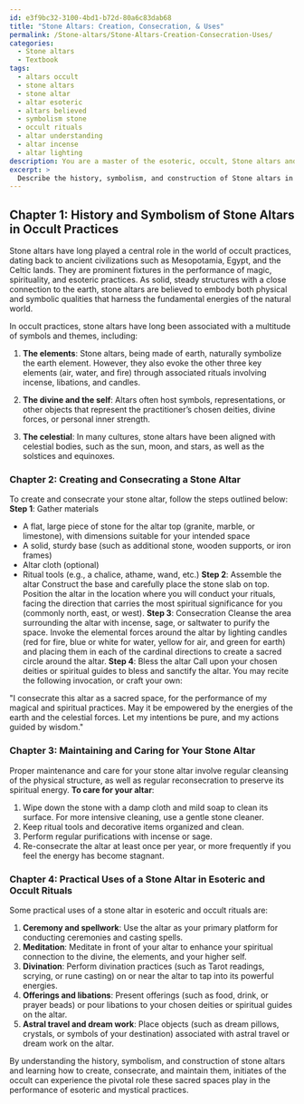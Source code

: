 ```yaml
---
id: e3f9bc32-3100-4bd1-b72d-80a6c83dab68
title: "Stone Altars: Creation, Consecration, & Uses"
permalink: /Stone-altars/Stone-Altars-Creation-Consecration-Uses/
categories:
  - Stone altars
  - Textbook
tags:
  - altars occult
  - stone altars
  - stone altar
  - altar esoteric
  - altars believed
  - symbolism stone
  - occult rituals
  - altar understanding
  - altar incense
  - altar lighting
description: You are a master of the esoteric, occult, Stone altars and education, you have written many textbooks on the subject in ways that provide students with rich and deep understanding of the subject. You are being asked to write textbook-like sections on a topic and you do it with full context, explainability, and reliability in accuracy to the true facts of the topic at hand, in a textbook style that a student would easily be able to learn from, in a rich, engaging, and contextual way. Always include relevant context (such as formulas and history), related concepts, and in a way that someone can gain deep insights from.
excerpt: > 
  Describe the history, symbolism, and construction of Stone altars in the context of occult practices. Additionally, provide a step-by-step guide for creating and consecrating a stone altar, including the materials needed, appropriate rituals and invocations, and how to properly maintain and care for it. Finally, share practical uses of a stone altar in various esoteric and occult rituals to help initiates gain a deeper understanding of its significance and applications.
---
```

## Chapter 1: History and Symbolism of Stone Altars in Occult Practices

Stone altars have long played a central role in the world of occult practices, dating back to ancient civilizations such as Mesopotamia, Egypt, and the Celtic lands. They are prominent fixtures in the performance of magic, spirituality, and esoteric practices. As solid, steady structures with a close connection to the earth, stone altars are believed to embody both physical and symbolic qualities that harness the fundamental energies of the natural world.

In occult practices, stone altars have long been associated with a multitude of symbols and themes, including:

1. **The elements**: Stone altars, being made of earth, naturally symbolize the earth element. However, they also evoke the other three key elements (air, water, and fire) through associated rituals involving incense, libations, and candles.
 
2. **The divine and the self**: Altars often host symbols, representations, or other objects that represent the practitioner’s chosen deities, divine forces, or personal inner strength.
 
3. **The celestial**: In many cultures, stone altars have been aligned with celestial bodies, such as the sun, moon, and stars, as well as the solstices and equinoxes.

### Chapter 2: Creating and Consecrating a Stone Altar

To create and consecrate your stone altar, follow the steps outlined below:
**Step 1**: Gather materials
- A flat, large piece of stone for the altar top (granite, marble, or limestone), with dimensions suitable for your intended space
- A solid, sturdy base (such as additional stone, wooden supports, or iron frames)
- Altar cloth (optional)
- Ritual tools (e.g., a chalice, athame, wand, etc.)
**Step 2**: Assemble the altar
Construct the base and carefully place the stone slab on top.
Position the altar in the location where you will conduct your rituals, facing the direction that carries the most spiritual significance for you (commonly north, east, or west).
**Step 3**: Consecration
Cleanse the area surrounding the altar with incense, sage, or saltwater to purify the space.
Invoke the elemental forces around the altar by lighting candles (red for fire, blue or white for water, yellow for air, and green for earth) and placing them in each of the cardinal directions to create a sacred circle around the altar.
**Step 4**: Bless the altar
Call upon your chosen deities or spiritual guides to bless and sanctify the altar.
You may recite the following invocation, or craft your own:

"I consecrate this altar as a sacred space, for the performance of my magical and spiritual practices. May it be empowered by the energies of the earth and the celestial forces. Let my intentions be pure, and my actions guided by wisdom."

### Chapter 3: Maintaining and Caring for Your Stone Altar

Proper maintenance and care for your stone altar involve regular cleansing of the physical structure, as well as regular reconsecration to preserve its spiritual energy. **To care for your altar**:

1. Wipe down the stone with a damp cloth and mild soap to clean its surface. For more intensive cleaning, use a gentle stone cleaner.
2. Keep ritual tools and decorative items organized and clean.
3. Perform regular purifications with incense or sage.
4. Re-consecrate the altar at least once per year, or more frequently if you feel the energy has become stagnant.

### Chapter 4: Practical Uses of a Stone Altar in Esoteric and Occult Rituals

Some practical uses of a stone altar in esoteric and occult rituals are:

1. **Ceremony and spellwork**: Use the altar as your primary platform for conducting ceremonies and casting spells.
2. **Meditation**: Meditate in front of your altar to enhance your spiritual connection to the divine, the elements, and your higher self.
3. **Divination**: Perform divination practices (such as Tarot readings, scrying, or rune casting) on or near the altar to tap into its powerful energies.
4. **Offerings and libations**: Present offerings (such as food, drink, or prayer beads) or pour libations to your chosen deities or spiritual guides on the altar.
5. **Astral travel and dream work**: Place objects (such as dream pillows, crystals, or symbols of your destination) associated with astral travel or dream work on the altar.

By understanding the history, symbolism, and construction of stone altars and learning how to create, consecrate, and maintain them, initiates of the occult can experience the pivotal role these sacred spaces play in the performance of esoteric and mystical practices.
